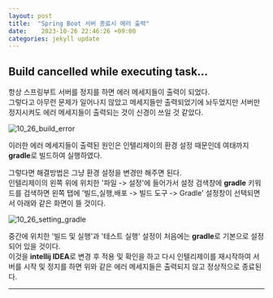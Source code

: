 ```yaml
---
layout: post
title:  "Spring Boot 서버 종료시 에러 출력" 
date:    2023-10-26 22:46:26 +09:00
categories: jekyll update
---
```


Build cancelled while executing task...
-------------

항상 스프링부트 서버를 정지를 하면 에러 메세지들이 출력이 되었다.<br>
그렇다고 아무런 문제가 일어나지 않았고 메세지들만 출력되었기에 놔두었지만 서버만 정지시켜도 에러 메세지들이 출력되는 것이 신경이 쓰일 것 같았다.<br>

![10_26_build_error](https://github.com/jiuseu/hyuntrace0915.github.io/assets/109057859/db6fbed2-c1cb-4dd8-b5de-929d4bfef78a)


이러한 에러 메세지들이 출력된 원인은 인텔리제이의 환경 설정 때문인데 여태까지 **gradle**로 빌드하여 실행하였다.<br>

그렇다면 해결방법은 그냥 환경 설정을 변경만 해주면 된다.<br>
인텔리제이의 왼쪽 위에 위치한 '파일 -> 설정'에 들어가서 설정 검색창에 **gradle** 키워드를 검색하면 왼쪽 탭에 '빌드,실행,배포 -> 빌드 도구 -> Gradle' 설정창이 선택되면서 아래와 같은 화면이 뜰 것이다.<br> 

![10_26_setting_gradle](https://github.com/jiuseu/hyuntrace0915.github.io/assets/109057859/1e6240cb-32a9-40e3-8616-283369882602)

 
중간에 위치한 '빌드 및 실행'과 '테스트 실행' 설정이 처음에는 **gradle**로 기본으로 설정되어 있을 것이다.<br> 
이것을 **intellij IDEA**로 변경 후 적용 및 확인을 하고 다시 인텔리제이를 재시작하여 서버를 시작 및 정지를 하면 위와 같은 에러 메세지들은 출력되지 않고 정상적으로 종료된다.<br>

---------------------------------------



[jekyll-docs]: https://jekyllrb.com/docs/home
[jekyll-gh]:   https://github.com/jekyll/jekyll
[jekyll-talk]: https://talk.jekyllrb.com/
